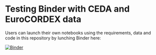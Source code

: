 # Testing Binder with CEDA and  EuroCORDEX data

Users can launch their own notebooks using the requirements, data and code in this repository by lunching Binder here: 

[![Binder](https://mybinder.org/badge_logo.svg)](https://mybinder.org/v2/gh/raquel-ucl/binder_test/HEAD)
